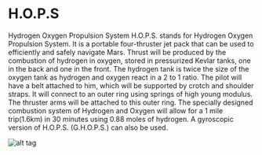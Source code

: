 # H.O.P.S
Hydrogen Oxygen Propulsion System
H.O.P.S. stands for Hydrogen Oxygen Propulsion System. 
It is a portable four-thruster jet pack that can be used to efficiently and safely navigate Mars. 
Thrust will be produced by the combustion of hydrogen in oxygen, stored in pressurized Kevlar tanks, one in the back and one in the front.
The hydrogen tank is twice the size of the oxygen tank as hydrogen and oxygen react in a 2 to 1 ratio. 
The pilot will have a belt attached to him, which will be supported by crotch and shoulder straps. 
It will connect to an outer ring using springs of high young modulus. 
The thruster arms will be attached to this outer ring.  The specially designed combustion system of Hydrogen and Oxygen will allow for a 1 mile trip(1.6km) in 30 minutes using 0.88 moles of hydrogen.
A gyroscopic version of H.O.P.S. (G.H.O.P.S.) can also be used. 

![alt tag](http://i.imgur.com/bYjjMhL.jpg)
